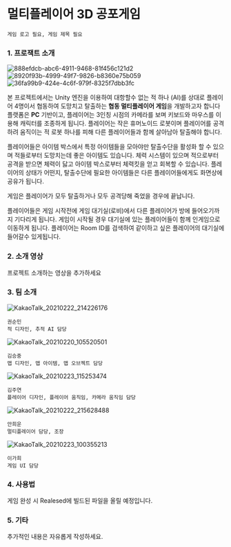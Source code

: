 # 멀티플레이어 3D 공포게임

```
게임 로고 필요, 게임 제목 필요
```

### 1. 프로잭트 소개


![888efdcb-abc6-4911-9468-81f456c121d2](https://user-images.githubusercontent.com/28583561/109491985-a0d30380-7acd-11eb-8911-08e9bbf8d33e.jpg)
![8920f93b-4999-49f7-9826-b8360e75b059](https://user-images.githubusercontent.com/28583561/109492009-a92b3e80-7acd-11eb-9248-680e0618ad33.jpg)
![36fa99b9-424e-4c6f-979f-8325f7dbb3fc](https://user-images.githubusercontent.com/28583561/109492281-1343e380-7ace-11eb-8819-9e5232d5a144.jpg)




본 프로젝트에서는 Unity 엔진을 이용하여 대항할수 없는 적 하나 (AI)를 상대로 플레이어 4명이서 협동하여 도망치고 탈출하는 **협동 멀티플레이어 게임**을 개발하고자 합니다
플랫폼은 **PC** 기반이고, 플레이어는 3인칭 시점의 카메라를 보며 키보드와 마우스를 이용해 캐릭터를 조종하게 됩니다. 플레이어는 작은 휴머노이드 로봇이며 플레이어를 공격하려 움직이는 적 로봇 하나를 피해 다른 플레이어들과 함께 살아남아 탈출해야 합니다.

플레이어들은 아이템 박스에서 특정 아이템들을 모아야만 탈출수단을 활성화 할 수 있으며 적들로부터 도망치는데 좋은 아이템도 있습니다. 체력 시스템이 있으며 적으로부터 공격을 받으면 체력이 닳고 아이템 박스로부터 체력킷을 얻고 회복할 수 있습니다. 플레이어의 상태가 어떤지, 탈출수단에 필요한 아이템들은 다른 플레이어들에게도 화면상에 공유가 됩니다. 

게임은 플레이어가 모두 탈출하거나 모두 공격당해 죽었을 경우에 끝납니다. 

플레이어들은 게임 시작전에 게임 대기실(로비)에서 다른 플레이어가 방에 들어오기까지 기다리게 됩니다. 게임이 시작될 경우 대기실에 있는 플레이어들이 함께 인게임으로 이동하게 됩니다. 플레이어는 Room ID를 검색하여 같이하고 싶은 플레이어의 대기실에 들어갈수 있게됩니다. 


### 2. 소개 영상

프로젝트 소개하는 영상을 추가하세요

### 3. 팀 소개

![KakaoTalk_20210222_214226176](https://user-images.githubusercontent.com/28583561/108721137-028eed00-7565-11eb-8b42-59d31da88338.jpg)
```
권순민
적 디자인, 추적 AI 담당
```
![KakaoTalk_20210220_105520501](https://user-images.githubusercontent.com/28583561/108721128-00c52980-7565-11eb-8cec-b41c80da7f26.jpg)
```
김승중
맵 디자인, 맵 아이템, 맵 오브젝트 담당
```
![KakaoTalk_20210223_115253474](https://user-images.githubusercontent.com/28583561/108797260-233f5d00-75ce-11eb-82c7-f127b7a517bd.jpg)

```
김주연
플레이어 디자인, 플레이어 움직임, 카메라 움직임 담당
```
![KakaoTalk_20210222_215628488](https://user-images.githubusercontent.com/28583561/108721139-0458b080-7565-11eb-9c0a-24303d9e9ab4.jpg)

```
안희운
멀티플레이어 담당, 조장
```
![KakaoTalk_20210223_100355213](https://user-images.githubusercontent.com/28583561/108791023-719a2f00-75c1-11eb-996b-729d10f46f62.jpg)

```
이가희
게임 UI 담당
```

### 4. 사용법

게임 완성 시 Realesed에 빌드된 파일을 올릴 예정입니다.

### 5. 기타

추가적인 내용은 자유롭게 작성하세요.
